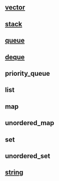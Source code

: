 ## [vector](https://zh.cppreference.com/mwiki/index.php?title=cpp/container/vector&variant=zh-hans)  
## [stack](https://zh.cppreference.com/w/cpp/container/stack)  
## [queue](https://zh.cppreference.com/w/cpp/container/queue)  
## [deque]()  
## priority_queue
## list
## map
## unordered_map
## set
## unordered_set
## [string](https://zh.cppreference.com/w/cpp/string/basic_string#.E6.95.B0.E5.80.BC.E8.BD.AC.E6.8D.A2)
